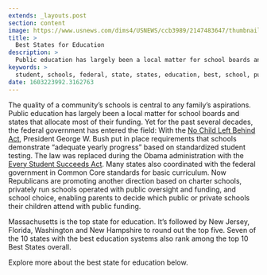 ```yaml
--- 
extends: _layouts.post 
section: content 
image: https://www.usnews.com/dims4/USNEWS/ccb3989/2147483647/thumbnail/1000x468/quality/85/?url=http%3A%2F%2Fmedia.beam.usnews.com%2Fd9%2F95%2F4042722e43f481b38cadca9cb9c2%2F170130-beststates-cateducation-editorial.jpg 
title: > 
  Best States for Education 
description: > 
  Public education has largely been a local matter for school boards and states that allocate most of their funding.Many states also coordinated with the federal government in Common Core standards for basic curriculum.Massachusetts is the top state for education.Seven of the 10 states with the best education systems also rank among the top 10 Best States overall.Explore more about the best state for education below. 
keywords: > 
  student, schools, federal, state, states, education, best, school, public, funding 
date: 1603223992.3162763 
--- 
```

<div><p>The quality of a community&#8217;s schools is central to any family&#8217;s aspirations. Public education has largely been a local matter for school boards and states that allocate most of their funding. Yet for the past several decades, the federal government has entered the field: With the <a href="https://www.usnews.com/news/articles/2015/12/09/congress-replaces-no-child-left-behind-shifts-power-to-states" target="_blank">No Child Left Behind Act</a>, President George W. Bush put in place requirements that schools demonstrate &#8220;adequate yearly progress&#8221; based on standardized student testing. The law was replaced during the Obama administration with the <a href="https://www.usnews.com/news/articles/2016-05-18/battle-raging-over-implementation-of-every-student-succeeds-act" target="_blank">Every Student Succeeds Act</a>. Many states also coordinated with the federal government in Common Core standards for basic curriculum. Now Republicans are promoting another direction based on charter schools, privately run schools operated with public oversight and funding, and school choice, enabling parents to decide which public or private schools their children attend with public funding. </p><p>Massachusetts is the top state for education. It&#8217;s followed by New Jersey, Florida, Washington and New Hampshire to round out the top five. Seven of the 10 states with the best education systems also rank among the top 10 Best States overall.</p><p>Explore more about the best state for education below.</p></div>
